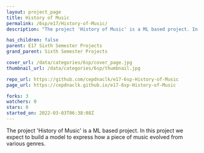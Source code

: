 ```yaml
---
layout: project_page
title: History of Music
permalink: /6sp/e17/History-of-Music/
description: "The project 'History of Music' is a ML based project. In this project we expect to build a model to express how a piece of music evolved from various genres."

has_children: false
parent: E17 Sixth Semester Projects
grand_parent: Sixth Semester Projects

cover_url: /data/categories/6sp/cover_page.jpg
thumbnail_url: /data/categories/6sp/thumbnail.jpg

repo_url: https://github.com/cepdnaclk/e17-6sp-History-of-Music
page_url: https://cepdnaclk.github.io/e17-6sp-History-of-Music

forks: 3
watchers: 0
stars: 0
started_on: 2022-03-03T06:38:08Z
---
```

The project 'History of Music' is a ML based project. In this project we expect to build a model to express how a piece of music evolved from various genres.

